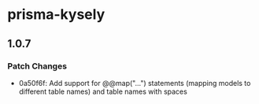# prisma-kysely

## 1.0.7

### Patch Changes

- 0a50f6f: Add support for @@map("...") statements (mapping models to different table names) and table names with spaces

